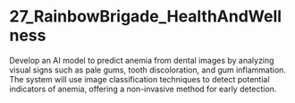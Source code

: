 # 27_RainbowBrigade_HealthAndWellness
Develop an AI model to predict anemia from dental images by analyzing visual signs such as pale gums, tooth discoloration, and gum inflammation. The system will use image classification techniques to detect potential indicators of anemia, offering a non-invasive method for early detection.
